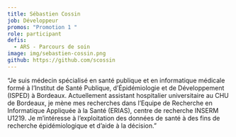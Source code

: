 ```yaml
---
title: Sébastien Cossin
job: Développeur
promos: "Promotion 1 "
role: participant
defis:
  - ARS - Parcours de soin
image: img/sebastien-cossin.png
github: https://github.com/scossin
---
```

“Je suis médecin spécialisé en santé publique et en informatique médicale formé à l’Institut de Santé Publique, d’Épidémiologie et de Développement (ISPED) à Bordeaux. Actuellement assistant hospitalier universitaire au CHU de Bordeaux, je mène mes recherches dans l’Equipe de Recherche en Informatique Appliquée à la Santé (ERIAS), centre de recherche INSERM U1219. Je m’intéresse à l’exploitation des données de santé à des fins de recherche épidémiologique et d’aide à la décision.”